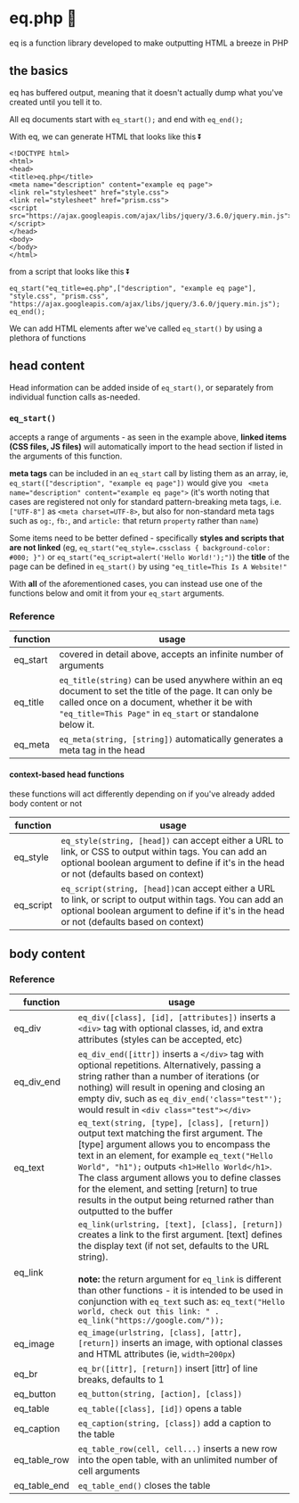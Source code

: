 # eq.php 🎯
eq is a function library developed to make outputting HTML a breeze in PHP

## the basics
eq has buffered output, meaning that it doesn't actually dump what you've created until you tell it to.

All eq documents start with `eq_start();` and end with `eq_end();`

With eq, we can generate HTML that looks like this ⏬ 

    <!DOCTYPE html>
    <html>
    <head>
    <title>eq.php</title>
    <meta name="description" content="example eq page">
    <link rel="stylesheet" href="style.css">
    <link rel="stylesheet" href="prism.css">
    <script src="https://ajax.googleapis.com/ajax/libs/jquery/3.6.0/jquery.min.js"></script>
    </head>
    <body>
    </body>
    </html>

from a script that looks like this ⏬

    eq_start("eq_title=eq.php",["description", "example eq page"], "style.css", "prism.css", "https://ajax.googleapis.com/ajax/libs/jquery/3.6.0/jquery.min.js");
    eq_end();

We can add HTML elements after we've called `eq_start()` by using a plethora of functions

## head content
Head information can be added inside of `eq_start()`, or separately from individual function calls as-needed.

### `eq_start()`
accepts a range of arguments - as seen in the example above, **linked items (CSS files, JS files)** will automatically import to the head section if listed in the arguments of this function.

**meta tags** can be included in an `eq_start` call by listing them as an array, ie, 
`eq_start(["description", "example eq page"])` would give you ` <meta name="description" content="example eq page">` 
(it's worth noting that cases are registered not only for standard pattern-breaking meta tags, i.e. `["UTF-8"]` as `<meta charset=UTF-8>`, but also for non-standard meta tags such as `og:`, `fb:`, and `article:` that return `property` rather than `name`)

Some items need to be better defined - specifically **styles and scripts that are not linked** (eg, `eq_start("eq_style=.cssclass { background-color: #000; }")` or `eq_start("eq_script=alert('Hello World!');")`)
the **title** of the page can be defined in `eq_start()` by using `"eq_title=This Is A Website!"`

With **all** of the aforementioned cases, you can instead use one of the functions below and omit it from your `eq_start` arguments.

### Reference
| function | usage |
|--|--|
|eq_start| covered in detail above, accepts an infinite number of arguments |
|eq_title| `eq_title(string)` can be used anywhere within an eq document to set the title of the page. It can only be called once on a document, whether it be with `"eq_title=This Page"` in `eq_start` or standalone below it.|
|eq_meta|`eq_meta(string, [string])` automatically generates a meta tag in the head|

#### context-based head functions
these functions will act differently depending on if you've already added body content or not

| function | usage |
|--|--|
|eq_style| `eq_style(string, [head])` can accept either a URL to link, or CSS to output within tags. You can add an optional boolean argument to define if it's in the head or not (defaults based on context) |
|eq_script| `eq_script(string, [head])`can accept either a URL to link, or script to output within tags. You can add an optional boolean argument to define if it's in the head or not (defaults based on context)|

## body content


### Reference
| function | usage |
|--|--|
|eq_div| `eq_div([class], [id], [attributes])` inserts a `<div>` tag with optional classes, id, and extra attributes (styles can be accepted, etc) |
|eq_div_end| `eq_div_end([ittr])` inserts a `</div>` tag with optional repetitions. Alternatively, passing a string rather than a number of iterations (or nothing) will result in opening and closing an empty div, such as `eq_div_end('class="test"');` would result in `<div class="test"></div>` |
|eq_text| `eq_text(string, [type], [class], [return])` output text matching the first argument. The [type] argument allows you to encompass the text in an element, for example `eq_text("Hello World", "h1");` outputs `<h1>Hello World</h1>`. The class argument allows you to define classes for the element, and setting [return] to true results in the output being returned rather than outputted to the buffer |
|eq_link| `eq_link(urlstring, [text], [class], [return])` creates a link to the first argument. [text] defines the display text (if not set, defaults to the URL string). <br><br>**note:** the return argument for `eq_link` is different than other functions - it is intended to be used in conjunction with `eq_text` such as: `eq_text("Hello world, check out this link: " . eq_link("https://google.com/"));` |
|eq_image|`eq_image(urlstring, [class], [attr], [return])` inserts an image, with optional classes and HTML attributes (ie, `width=200px`)|
|eq_br|`eq_br([ittr], [return])` insert [ittr] of line breaks, defaults to 1 |
|eq_button|`eq_button(string, [action], [class])`|
|eq_table|`eq_table([class], [id])` opens a table|
|eq_caption|`eq_caption(string, [class])` add a caption to the table|
|eq_table_row|`eq_table_row(cell, cell...)` inserts a new row into the open table, with an unlimited number of cell arguments |
|eq_table_end|`eq_table_end()` closes the table|
